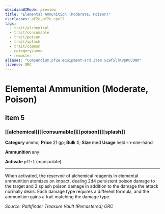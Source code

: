 ```yaml
---
obsidianUIMode: preview
title: "Elemental Ammunition (Moderate, Poison)"
cssclasses: pf2e,pf2e-spell
tags:
  - trait/alchemical
  - trait/consumable
  - trait/poison
  - trait/splash
  - trait/common
  - category/ammo
  - remaster
aliases: "Compendium.pf2e.equipment-srd.Item.xZ9fSlTKVpKOCOQm"
license: ORC
---
```

# Elemental Ammunition (Moderate, Poison)
## Item 5
### [[alchemical]][[consumable]][[poison]][[splash]]

**Category** ammo; 
**Price** 21 gp; 
**Bulk** 0; **Size** med
**Usage** held-in-one-hand

**Ammunition** any

**Activate** `pf2:1` (manipulate)

* * *

When activated, the reservoir of alchemical reagents in elemental ammunition atomizes on impact, dealing 2d4 persistent poison damage to the target and 2 splash poison damage in addition to the damage the attack normally deals. Each damage type requires a different formula, and the ammunition gains a trait matching the damage type.

*Source: Pathfinder Treasure Vault (Remastered)*
*ORC*